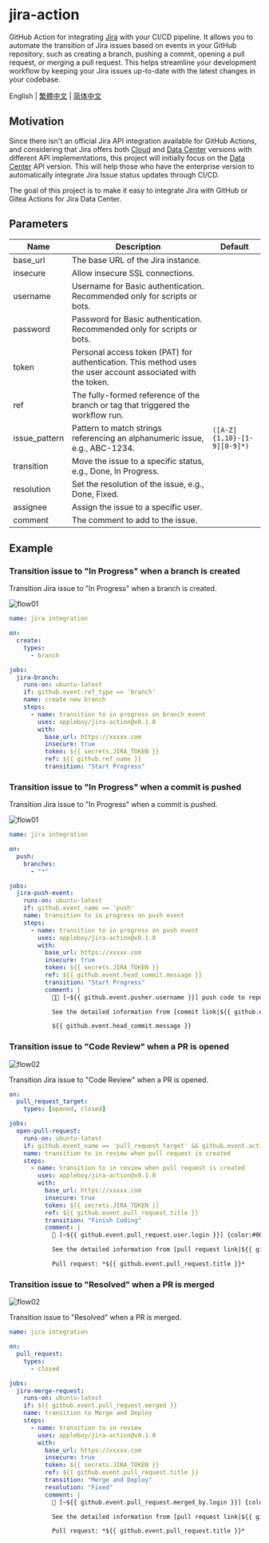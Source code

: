 # jira-action

GitHub Action for integrating [Jira][1] with your CI/CD pipeline. It allows you to automate the transition of Jira issues based on events in your GitHub repository, such as creating a branch, pushing a commit, opening a pull request, or merging a pull request. This helps streamline your development workflow by keeping your Jira issues up-to-date with the latest changes in your codebase.

[1]: https://www.atlassian.com/software/jira/data-center

English | [繁體中文](./README.zh-tw.md) | [简体中文](./README.zh-cn.md)

## Motivation

Since there isn't an official Jira API integration available for GitHub Actions, and considering that Jira offers both [Cloud][5] and [Data Center][6] versions with different API implementations, this project will initially focus on the [Data Center][6] API version. This will help those who have the enterprise version to automatically integrate Jira Issue status updates through CI/CD.

The goal of this project is to make it easy to integrate Jira with GitHub or Gitea Actions for Jira Data Center.

[5]: https://developer.atlassian.com/cloud/jira/platform/
[6]: https://developer.atlassian.com/server/jira/platform/

## Parameters

| Name          | Description                                                                                                  | Default                     |
| ------------- | ------------------------------------------------------------------------------------------------------------ | --------------------------- |
| base_url      | The base URL of the Jira instance.                                                                           |                             |
| insecure      | Allow insecure SSL connections.                                                                              |                             |
| username      | Username for Basic authentication. Recommended only for scripts or bots.                                     |                             |
| password      | Password for Basic authentication. Recommended only for scripts or bots.                                     |                             |
| token         | Personal access token (PAT) for authentication. This method uses the user account associated with the token. |                             |
| ref           | The fully-formed reference of the branch or tag that triggered the workflow run.                             |                             |
| issue_pattern | Pattern to match strings referencing an alphanumeric issue, e.g., ABC-1234.                                  | `([A-Z]{1,10}-[1-9][0-9]*)` |
| transition    | Move the issue to a specific status, e.g., Done, In Progress.                                                |                             |
| resolution    | Set the resolution of the issue, e.g., Done, Fixed.                                                          |                             |
| assignee      | Assign the issue to a specific user.                                                                         |                             |
| comment       | The comment to add to the issue.                                                                             |                             |

## Example

### Transition issue to "In Progress" when a branch is created

Transition Jira issue to "In Progress" when a branch is created.

![flow01](./images/flow01.png)

```yaml
name: jira integration

on:
  create:
    types:
      - branch

jobs:
  jira-branch:
    runs-on: ubuntu-latest
    if: github.event.ref_type == 'branch'
    name: create new branch
    steps:
      - name: transition to in progress on branch event
        uses: appleboy/jira-action@v0.1.0
        with:
          base_url: https://xxxxx.com
          insecure: true
          token: ${{ secrets.JIRA_TOKEN }}
          ref: ${{ github.ref_name }}
          transition: "Start Progress"
```

### Transition issue to "In Progress" when a commit is pushed

Transition Jira issue to "In Progress" when a commit is pushed.

![flow01](./images/flow01.png)

```yaml
name: jira integration

on:
  push:
    branches:
      - "*"

jobs:
  jira-push-event:
    runs-on: ubuntu-latest
    if: github.event_name == 'push'
    name: transition to in progress on push event
    steps:
      - name: transition to in progress on push event
        uses: appleboy/jira-action@v0.1.0
        with:
          base_url: https://xxxxx.com
          insecure: true
          token: ${{ secrets.JIRA_TOKEN }}
          ref: ${{ github.event.head_commit.message }}
          transition: "Start Progress"
          comment: |
            🧑‍💻 [~${{ github.event.pusher.username }}] push code to repository {color:#ff8b00}*${{ github.repository }}*{color} {color:#00875A}*${{ github.ref }}*{color} branch.

            See the detailed information from [commit link|${{ github.event.head_commit.url }}].

            ${{ github.event.head_commit.message }}
```

### Transition issue to "Code Review" when a PR is opened

![flow02](./images/flow02.png)

Transition Jira issue to "Code Review" when a PR is opened.

```yaml
on:
  pull_request_target:
    types: [opened, closed]

jobs:
  open-pull-request:
    runs-on: ubuntu-latest
    if: github.event_name == 'pull_request_target' && github.event.action == 'opened'
    name: transition to in review when pull request is created
    steps:
      - name: transition to in review when pull request is created
        uses: appleboy/jira-action@v0.1.0
        with:
          base_url: https://xxxxx.com
          insecure: true
          token: ${{ secrets.JIRA_TOKEN }}
          ref: ${{ github.event.pull_request.title }}
          transition: "Finish Coding"
          comment: |
            🔧 [~${{ github.event.pull_request.user.login }}] {color:#00875A}*${{ github.event.pull_request.state }}*{color} pull request from repository {color:#ff8b00}*${{ github.repository }}*{color} {color:#00875A}*${{ github.event.pull_request.head.ref }}*{color} to {color:#00875A}*${{ github.event.pull_request.base.ref }}*{color}.

            See the detailed information from [pull request link|${{ github.event.pull_request.html_url }}].

            Pull request: *${{ github.event.pull_request.title }}*
```

### Transition issue to "Resolved" when a PR is merged

![flow02](./images/flow02.png)

Transition issue to "Resolved" when a PR is merged.

```yaml
name: jira integration

on:
  pull_request:
    types:
      - closed

jobs:
  jira-merge-request:
    runs-on: ubuntu-latest
    if: ${{ github.event.pull_request.merged }}
    name: transition to Merge and Deploy
    steps:
      - name: transition to in review
        uses: appleboy/jira-action@v0.1.0
        with:
          base_url: https://xxxxx.com
          insecure: true
          token: ${{ secrets.JIRA_TOKEN }}
          ref: ${{ github.event.pull_request.title }}
          transition: "Merge and Deploy"
          resolution: "Fixed"
          comment: |
            🔀 [~${{ github.event.pull_request.merged_by.login }}] {color:#00875A}*merged*{color} pull request from repository {color:#ff8b00}*${{ github.repository }}*{color} {color:#00875A}*${{ github.event.pull_request.head.ref }}*{color} branch to {color:#00875A}*${{ github.event.pull_request.base.ref }}*{color} branch.

            See the detailed information from [pull request link|${{ github.event.pull_request.html_url }}].

            Pull request: *${{ github.event.pull_request.title }}*
```
